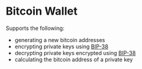 # Bitcoin Wallet 

Supports the following:
* generating a new bitcoin addresses
* encrypting private keys using [BIP-38](https://github.com/bitcoin/bips/blob/master/bip-0038.mediawiki)
* decrypting private keys encrypted using [BIP-38](https://github.com/bitcoin/bips/blob/master/bip-0038.mediawiki)
* calculating the bitcoin address of a private key

